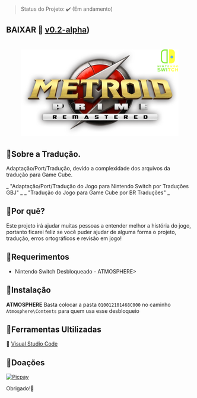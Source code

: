 > Status do Projeto: :heavy_check_mark: (Em andamento)
## BAIXAR :link: [v0.2-alpha](https://github.com/JUNIORGBJ/Metroid_Prime_Remastered_PT-BR/releases/download/v0.2-alpha/Metroid_Prime_Remastered_NINTENDO.SWITCH.v0.2-alpha.zip))

<h1 align="center"><figure>
  <img src="Metroid_Prime_Remastered.png">
</figure></h1>

## :small_blue_diamond:Sobre a Tradução.

Adaptação/Port/Tradução, devido a complexidade dos arquivos da tradução para Game Cube.

_ "Adaptação/Port/Tradução do Jogo para Nintendo Switch por Traduções GBJ" _
_ "Tradução do Jogo para Game Cube por BR Traduções" _


## :small_blue_diamond:Por quê?

Este projeto irá ajudar muitas pessoas a entender melhor a história do jogo, portanto ficarei feliz se você puder ajudar de alguma forma o projeto, tradução, erros ortográficos e revisão em jogo!

## :small_blue_diamond:Requerimentos

- Nintendo Switch Desbloqueado - ATMOSPHERE>

## :small_blue_diamond:Instalação

**ATMOSPHERE** Basta colocar a pasta ```010012101468C000``` no caminho ```Atmosphere\Contents``` para quem usa esse desbloqueio

## :small_blue_diamond:Ferramentas Ultilizadas

:link: [Visual Studio Code](https://code.visualstudio.com)

## :small_blue_diamond:Doações

[![Picpay](https://i.ibb.co/cYcsCnZ/hhhh.png)](https://picpay.me/gilsongbj)

Obrigado!:wave:
